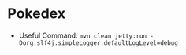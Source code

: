 # Pokedex

- Useful Command: ```mvn clean jetty:run -Dorg.slf4j.simpleLogger.defaultLogLevel=debug```
